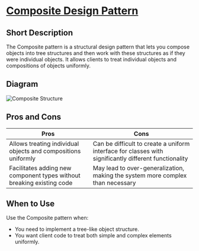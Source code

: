# [Composite Design Pattern](https://refactoring.guru/design-patterns/composite)

## Short Description

The Composite pattern is a structural design pattern that lets you compose objects into tree structures and then work with these structures as if they were individual objects. It allows clients to treat individual objects and compositions of objects uniformly.

## Diagram

![Composite Structure](https://refactoring.guru/images/patterns/diagrams/composite/structure-en.png)

## Pros and Cons

| Pros                                                                 | Cons                                                                 |
|----------------------------------------------------------------------|----------------------------------------------------------------------|
| Allows treating individual objects and compositions uniformly        | Can be difficult to create a uniform interface for classes with significantly different functionality |
| Facilitates adding new component types without breaking existing code | May lead to over-generalization, making the system more complex than necessary |

## When to Use

Use the Composite pattern when:

- You need to implement a tree-like object structure.
- You want client code to treat both simple and complex elements uniformly.
